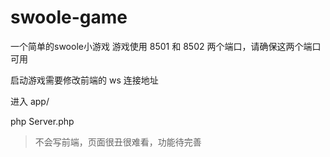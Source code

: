 # swoole-game

一个简单的swoole小游戏
游戏使用 8501 和 8502 两个端口，请确保这两个端口可用

启动游戏需要修改前端的 ws 连接地址

进入 app/

php Server.php

> 不会写前端，页面很丑很难看，功能待完善